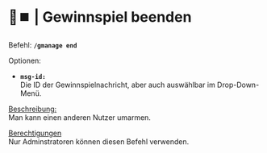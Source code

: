 # 🎁⏹️ | Gewinnspiel beenden

Befehl: **`/gmanage end`**

Optionen:
- **`msg-id:`**  
  Die ID der Gewinnspielnachricht, aber auch auswählbar im Drop-Down-Menü.

<u>Beschreibung:</u>  
 Man kann einen anderen Nutzer umarmen.

<u>Berechtigungen</u>  
Nur Adminstratoren können diesen Befehl verwenden.